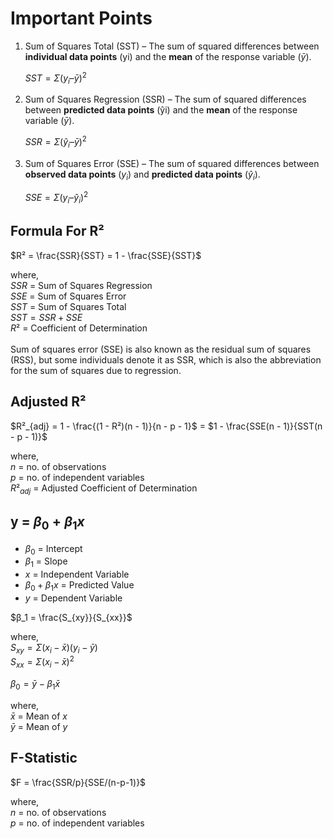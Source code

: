 # Important Points

1. Sum of Squares Total (SST) – The sum of squared differences between **individual data points** (yi) and the **mean** of the response variable ($\bar{y}$).

   $SST = Σ(y_i – \bar{y})^2$

2. Sum of Squares Regression (SSR) – The sum of squared differences between **predicted data points** (ŷi) and the **mean** of the response variable ($\bar{y}$).

   $SSR = Σ(ŷ_i – \bar{y})^2$

3. Sum of Squares Error (SSE) – The sum of squared differences between **observed data points** ($y_i$) and **predicted data points** ($ŷ_i$).

   $SSE = Σ(y_i – ŷ_i)^2$

## Formula For R²

$R² = \frac{SSR}{SST} = 1 - \frac{SSE}{SST}$

where,  
$SSR$ = Sum of Squares Regression  
$SSE$ = Sum of Squares Error  
$SST$ = Sum of Squares Total  
$SST = SSR + SSE$  
$R²$ = Coefficient of Determination  
<br />
Sum of squares error (SSE) is also known as the residual sum of squares (RSS), but some individuals denote it as SSR, which is also the abbreviation for the sum of squares due to regression.

## Adjusted R²

$R²_{adj} = 1 - \frac{(1 - R²)(n - 1)}{n - p - 1}$ = $1 - \frac{SSE(n - 1)}{SST(n - p - 1)}$

where,  
$n$ = no. of observations  
$p$ = no. of independent variables  
$R²_{adj}$ = Adjusted Coefficient of Determination

## y = $β_0 + β_1x$

- $β_0$ = Intercept
- $β_1$ = Slope
- $x$ = Independent Variable
- $β_0 + β_1x$ = Predicted Value
- $y$ = Dependent Variable

$β_1 = \frac{S_{xy}}{S_{xx}}$

where,  
$S_{xy} = Σ(x_i - \bar{x})(y_i - \bar{y})$  
$S_{xx} = Σ(x_i - \bar{x})^2$

$β_0 = \bar{y} - β_1\bar{x}$

where,  
$\bar{x}$ = Mean of $x$  
$\bar{y}$ = Mean of $y$

## F-Statistic

$F = \frac{SSR/p}{SSE/(n-p-1)}$

where,  
$n$ = no. of observations  
$p$ = no. of independent variables
